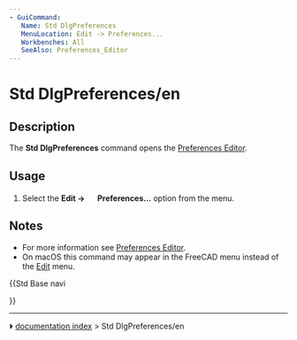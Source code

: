 ```yaml
---
- GuiCommand:
   Name: Std DlgPreferences
   MenuLocation: Edit -> Preferences...
   Workbenches: All
   SeeAlso: Preferences_Editor
---
```


# Std DlgPreferences/en

## Description

The **Std DlgPreferences** command opens the [Preferences Editor](Preferences_Editor.md).

## Usage

1.  Select the **Edit → <img src="images/Std_DlgPreferences.svg" width=16px> Preferences...** option from the menu.

## Notes

-   For more information see [Preferences Editor](Preferences_Editor.md).
-   On macOS this command may appear in the FreeCAD menu instead of the [Edit](Std_Edit_Menu.md) menu.





{{Std Base navi

}}



---
⏵ [documentation index](../README.md) > Std DlgPreferences/en
